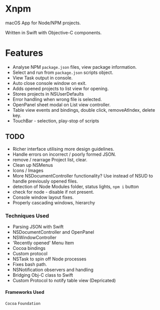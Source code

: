 # Xnpm
macOS App for Node/NPM projects.

Written in Swift with Objective-C components.

# Features
* Analyse NPM `package.json` files, view package information.
* Select and run from `package.json` scripts object.
* View Task output in console.
* Auto close console window on exit.
* Adds opened projects to list view for opening.
* Stores projects in NSUserDefaults
* Error handling when wrong file is selected.
* OpenPanel sheet modal on List view controller.
* Table view events and bindings, double click, removeAtIndex, delete key.
* TouchBar - selection, play-stop of scripts

## TODO
* Richer interface utilising more design guidelines.
* Handle errors on incorrect / poorly formed JSON.
* remove / rearrage Project list, clear.
* Clean up NSMenus
* Icons / Images
* More NSDocumentController functionality? Use instead of NSUD to handle previously opened files.
* detection of Node Modules folder, status lights, `npm i` button
* check for node - disable if not present.
* Console window layout fixes.
* Properly cascading windows, hierarchy

### Techniques Used
* Parsing JSON with Swift
* NSDocumentController and OpenPanel
* NSWindowController
* 'Recently opened' Menu Item
* Cocoa bindings
* Custom protocol
* NSTask to spin off Node processes
* Fixes bash path.
* NSNotification observers and handling
* Bridging Obj-C class to Swift
* Custom Protocol to notify table view (Depricated)

#### Frameworks Used
`Cocoa`
`Foundation`
